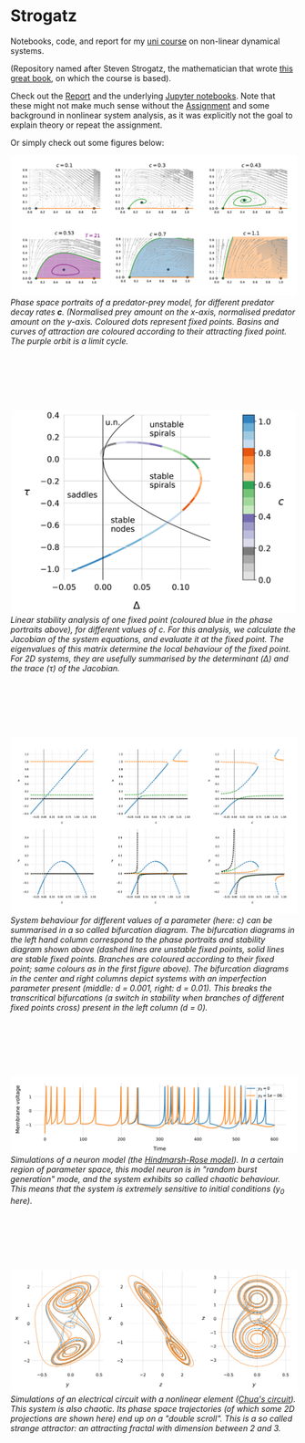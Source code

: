 # Strogatz

Notebooks, code, and report for my 
[uni course](https://onderwijsaanbod.kuleuven.be/syllabi/v/e/H0S11AE.htm)
on non-linear dynamical systems.

(Repository named after Steven Strogatz, the mathematician that wrote
[this great book](http://www.stevenstrogatz.com/books/nonlinear-dynamics-and-chaos-with-applications-to-physics-biology-chemistry-and-engineering),
on which the course is based).

Check out the [Report](report/NLS_Report.pdf) and the underlying [Jupyter notebooks](notebooks/).
Note that these might not make much  sense without the [Assignment](Assignment.pdf)
and some background in nonlinear system analysis, as it was explicitly not the goal 
to explain theory or repeat the assignment.

Or simply check out some figures below:


![](figures/3/phase_comp.png)
_Phase space portraits of a predator-prey model, for different predator decay rates **c**.
(Normalised prey amount on the x-axis, normalised predator amount on the y-axis. Coloured dots represent fixed points.
Basins and curves of attraction are coloured according to their attracting fixed point. The purple orbit is a limit cycle._



<br>
<br>
<br>
<br>
<br>
<p>
<div align="center"><img src="figures/3/stability_diagram.png" width="500px"></div>
<em>Linear stability analysis of one fixed point (coloured blue in the phase portraits above), for different values of c.
For this analysis, we calculate the Jacobian of the system equations, and evaluate it at the fixed point.
The eigenvalues of this matrix determine the local behaviour of the fixed point. For 2D systems, they are
usefully summarised by the determinant (Δ) and the trace (τ) of the Jacobian.</em>
</p>


<br>
<br>
<br>
<br>
<br>
<p>
<img src="figures/3/bd_comp.png">
<em>System behaviour for different values of a parameter (here: c) can be summarised
in a so called bifurcation diagram. The bifurcation diagrams in the left hand column
correspond to the phase portraits and stability diagram shown above
(dashed lines are unstable fixed points, solid lines are stable fixed points.
Branches are coloured according to their fixed point; same colours as in the first figure above).
The bifurcation diagrams in the center and right columns depict systems with an
imperfection parameter present (middle: d = 0.001, right: d = 0.01).
This breaks the transcritical bifurcations (a switch in stability when branches 
of different fixed points cross) present in the left column (d = 0).</em>
</p>




<br>
<br>
<br>
<br>
<br>
<p>
<img src="figures/5/random_burst_structure.png">
<em>Simulations of a neuron model (the 
<a href="https://www.wikiwand.com/en/Hindmarsh%E2%80%93Rose_model">Hindmarsh-Rose model</a>).
In a certain region of parameter space, this model neuron is in "random burst generation" mode,
and the system exhibits so called chaotic behaviour. This means that the system is extremely sensitive
to initial conditions (y<sub>0</sub> here).</em>
</p>



<br>
<br>
<br>
<br>
<br>
<p>
<img src="figures/5/chua.png">
<em>Simulations of an electrical circuit with a nonlinear element
(<a href="https://www.wikiwand.com/en/Chua%27s_circuit">Chua's circuit</a>).
This system is also chaotic. Its phase space trajectories
(of which some 2D projections are shown here) end up
on a "double scroll". This is a so called strange attractor:
an attracting fractal with dimension between 2 and 3.</em>
</p>

